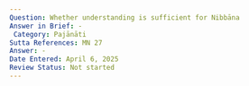 ```yaml
---
Question: Whether understanding is sufficient for Nibbāna
Answer in Brief: -
 Category: Pajānāti
Sutta References: MN 27
Answer: -
Date Entered: April 6, 2025
Review Status: Not started
---
```

